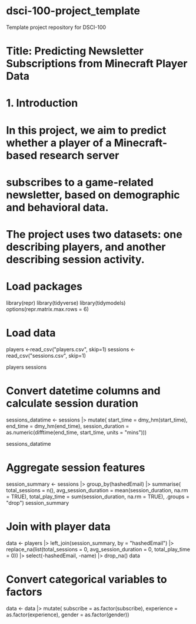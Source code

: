 # dsci-100-project_template
Template project repository for DSCI-100
# Title: Predicting Newsletter Subscriptions from Minecraft Player Data
# 1. Introduction
# In this project, we aim to predict whether a player of a Minecraft-based research server
# subscribes to a game-related newsletter, based on demographic and behavioral data.
# The project uses two datasets: one describing players, and another describing session activity.

# Load packages
library(repr)
library(tidyverse)
library(tidymodels)
options(repr.matrix.max.rows = 6) 

# Load data
players <-read_csv("players.csv", skip=1)
sessions <- read_csv("sessions.csv", skip=1)

players
sessions

# Convert datetime columns and calculate session duration
sessions_datatime <- sessions |>
  mutate(
    start_time = dmy_hm(start_time),
    end_time = dmy_hm(end_time),
    session_duration = as.numeric(difftime(end_time, start_time, units = "mins")))

sessions_datatime

# Aggregate session features
session_summary <- sessions |>
  group_by(hashedEmail) |>
  summarise(
    total_sessions = n(),
    avg_session_duration = mean(session_duration, na.rm = TRUE),
    total_play_time = sum(session_duration, na.rm = TRUE),
    .groups = "drop")
session_summary

# Join with player data
data <- players |>
  left_join(session_summary, by = "hashedEmail") |>
  replace_na(list(total_sessions = 0, avg_session_duration = 0, total_play_time = 0)) |>
  select(-hashedEmail, -name) |>
  drop_na()
data

# Convert categorical variables to factors
data <- data |>
  mutate(
    subscribe = as.factor(subscribe),
    experience = as.factor(experience),
    gender = as.factor(gender))
